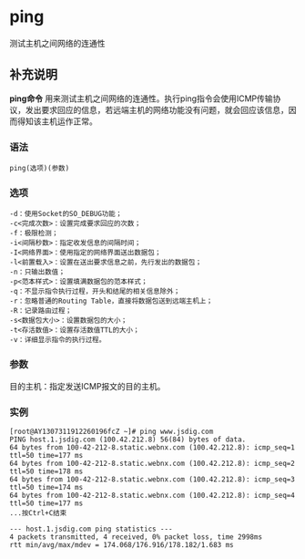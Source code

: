 #  ping

测试主机之间网络的连通性

##  补充说明

**ping命令**
用来测试主机之间网络的连通性。执行ping指令会使用ICMP传输协议，发出要求回应的信息，若远端主机的网络功能没有问题，就会回应该信息，因而得知该主机运作正常。

###  语法

    
    
    ping(选项)(参数)
    

###  选项

    
    
    -d：使用Socket的SO_DEBUG功能；
    -c<完成次数>：设置完成要求回应的次数；
    -f：极限检测；
    -i<间隔秒数>：指定收发信息的间隔时间；
    -I<网络界面>：使用指定的网络界面送出数据包；
    -l<前置载入>：设置在送出要求信息之前，先行发出的数据包；
    -n：只输出数值；
    -p<范本样式>：设置填满数据包的范本样式；
    -q：不显示指令执行过程，开头和结尾的相关信息除外；
    -r：忽略普通的Routing Table，直接将数据包送到远端主机上；
    -R：记录路由过程；
    -s<数据包大小>：设置数据包的大小；
    -t<存活数值>：设置存活数值TTL的大小；
    -v：详细显示指令的执行过程。
    

###  参数

目的主机：指定发送ICMP报文的目的主机。

###  实例

    
    
    [root@AY1307311912260196fcZ ~]# ping www.jsdig.com
    PING host.1.jsdig.com (100.42.212.8) 56(84) bytes of data.
    64 bytes from 100-42-212-8.static.webnx.com (100.42.212.8): icmp_seq=1 ttl=50 time=177 ms
    64 bytes from 100-42-212-8.static.webnx.com (100.42.212.8): icmp_seq=2 ttl=50 time=178 ms
    64 bytes from 100-42-212-8.static.webnx.com (100.42.212.8): icmp_seq=3 ttl=50 time=174 ms
    64 bytes from 100-42-212-8.static.webnx.com (100.42.212.8): icmp_seq=4 ttl=50 time=177 ms
    ...按Ctrl+C结束
    
    --- host.1.jsdig.com ping statistics ---
    4 packets transmitted, 4 received, 0% packet loss, time 2998ms
    rtt min/avg/max/mdev = 174.068/176.916/178.182/1.683 ms
    

